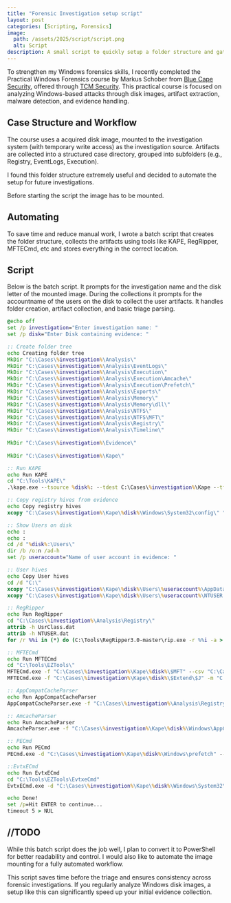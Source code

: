 ```yaml
---
title: "Forensic Investigation setup script"
layout: post
categories: [Scripting, Forensics]
image:
  path: /assets/2025/script/script.png
  alt: Script
description: A small script to quickly setup a folder structure and gather artifacts from a disk.
---
```


To strengthen my Windows forensics skills, I recently completed the Practical Windows Forensics course by Markus Schober from [Blue Cape Security](https://www.linkedin.com/company/bluecapesecurity/), offered through [TCM Security](https://www.linkedin.com/company/tcm-security-inc/). This practical course is focused on analyzing Windows-based attacks through disk images, artifact extraction, malware detection, and evidence handling.

## Case Structure and Workflow
The course uses a acquired disk image, mounted to the investigation system (with temporary write access) as the investigation source. Artifacts are collected into a structured case directory, grouped into subfolders (e.g., Registry, EventLogs, Execution).

I found this folder structure extremely useful and decided to automate the setup for future investigations.

Before starting the script the image has to be mounted.

## Automating
To save time and reduce manual work, I wrote a batch script that creates the folder structure, collects the artifacts using tools like KAPE, RegRipper, MFTECmd, etc and stores everything in the correct location.

## Script
Below is the batch script. It prompts for the investigation name and the disk letter of the mounted image. During the collections it prompts for the accountname of the users on the disk to collect the user artifacts. It handles folder creation, artifact collection, and basic triage parsing.

```bat
@echo off
set /p investigation="Enter investigation name: "
set /p disk="Enter Disk containing evidence: "

:: Create folder tree
echo Creating folder tree
MkDir "C:\Cases\%investigation%\Analysis\"
MkDir "C:\Cases\%investigation%\Analysis\EventLogs\"
MkDir "C:\Cases\%investigation%\Analysis\Execution\"
MkDir "C:\Cases\%investigation%\Analysis\Execution\Amcache\"
MkDir "C:\Cases\%investigation%\Analysis\Execution\Prefetch\"
MkDir "C:\Cases\%investigation%\Analysis\Exports\"
MkDir "C:\Cases\%investigation%\Analysis\Memory\"
MkDir "C:\Cases\%investigation%\Analysis\Memory\dll\"
MkDir "C:\Cases\%investigation%\Analysis\NTFS\"
MkDir "C:\Cases\%investigation%\Analysis\NTFS\MFT\"
MkDir "C:\Cases\%investigation%\Analysis\Registry\"
MkDir "C:\Cases\%investigation%\Analysis\Timeline\"
 
MkDir "C:\Cases\%investigation%\Evidence\"
 
MkDir "C:\Cases\%investigation%\Kape\"

:: Run KAPE
echo Run KAPE
cd "C:\Tools\KAPE\"
.\kape.exe --tsource %disk%: --tdest C:\Cases\%investigation%\Kape --tflush --target KapeTriage --gui

:: Copy registry hives from evidence
echo Copy registry hives
xcopy "C:\Cases\%investigation%\Kape\%disk%\Windows\System32\config\" "C:\Cases\%investigation%\Analysis\Registry\" /H

:: Show Users on disk
echo :
echo :
cd /d "%disk%:\Users\"
dir /b /o:n /ad-h
set /p useraccount="Name of user account in evidence: "

:: User hives
echo Copy User hives
cd /d "C:\"
xcopy "C:\Cases\%investigation%\Kape\%disk%\Users\%useraccount%\AppData\Local\Microsoft\Windows\UsrClass.dat" "C:\Cases\%investigation%\Analysis\Registry\" /H
xcopy "C:\Cases\%investigation%\Kape\%disk%\Users\%useraccount%\NTUSER.dat" "C:\Cases\%investigation%\Analysis\Registry\" /H

:: RegRipper
echo Run RegRipper
cd "C:\Cases\%investigation%\Analysis\Registry\"
attrib -h UsrClass.dat
attrib -h NTUSER.dat
for /r %%i in (*) do (C:\Tools\RegRipper3.0-master\rip.exe -r %%i -a > %%i.txt)

:: MFTECmd
echo Run MFTECmd
cd "C:\Tools\EZTools\"
MFTECmd.exe -f "C:\Cases\%investigation%\Kape\%disk%\$MFT" --csv "C:\Cases\%investigation%\Analysis\NTFS\MFT" --csvf MFT.csv
MFTECmd.exe -f "C:\Cases\%investigation%\Kape\%disk%\$Extend\$J" -m "C:\Cases\%investigation%\Kape\%disk%\$MFT" --csv "C:\Cases\%investigation%\Analysis\NTFS"

:: AppCompatCacheParser
echo Run AppCompatCacheParser
AppCompatCacheParser.exe -f "C:\Cases\%investigation%\Analysis\Registry\SYSTEM" --csv "C:\Cases\%investigation%\Analysis\Execution"

:: AmcacheParser
echo Run AmcacheParser
AmcacheParser.exe -f "C:\Cases\%investigation%\Kape\%disk%\Windows\AppCompat\Programs\Amcache.hve" --csv "C:\Cases\%investigation%\Analysis\Execution\Amcache"

:: PECmd
echo Run PECmd
PECmd.exe -d "C:\Cases\%investigation%\Kape\%disk%\Windows\prefetch" --csv "C:\Cases\%investigation%\Analysis\Execution\Prefetch"

::EvtxECmd
echo Run EvtxECmd
cd "C:\Tools\EZTools\EvtxeCmd"
EvtxECmd.exe -d "C:\Cases\%investigation%\Kape\%disk%\Windows\System32\winevt\logs" --csv "C:\Cases\%investigation%\Analysis\EventLogs"

echo Done!
set /p=Hit ENTER to continue...
timeout 5 > NUL
```

## //TODO
While this batch script does the job well, I plan to convert it to PowerShell for better readability and control. I would also like to automate the image mounting for a fully automated workflow.

This script saves time before the triage and ensures consistency across forensic investigations. If you regularly analyze Windows disk images, a setup like this can significantly speed up your initial evidence collection.